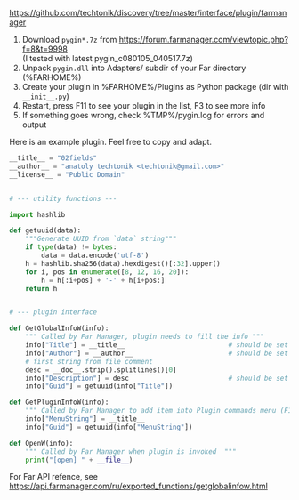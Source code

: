 https://github.com/techtonik/discovery/tree/master/interface/plugin/farmanager

1. Download `pygin*.7z` from https://forum.farmanager.com/viewtopic.php?f=8&t=9998  
   (I tested with latest pygin_c080105_040517.7z)
2. Unpack `pygin.dll` into Adapters/ subdir of your Far directory (%FARHOME%)
3. Create your plugin in %FARHOME%/Plugins as Python package (dir with `__init__.py`)
4. Restart, press F11 to see your plugin in the list, F3 to see more info
5. If something goes wrong, check %TMP%/pygin.log for errors and output


Here is an example plugin. Feel free to copy and adapt.
```python
__title__ = "02fields"
__author__ = "anatoly techtonik <techtonik@gmail.com>"
__license__ = "Public Domain"


# --- utility functions ---

import hashlib

def getuuid(data):
    """Generate UUID from `data` string"""
    if type(data) != bytes:
        data = data.encode('utf-8')
    h = hashlib.sha256(data).hexdigest()[:32].upper()
    for i, pos in enumerate([8, 12, 16, 20]):
        h = h[:i+pos] + '-' + h[i+pos:]
    return h


# --- plugin interface

def GetGlobalInfoW(info):
    """ Called by Far Manager, plugin needs to fill the info """
    info["Title"] = __title__                          # should be set and non-empty
    info["Author"] = __author__                        # should be set and non-empty
    # first string from file comment
    desc = __doc__.strip().splitlines()[0]
    info["Description"] = desc                         # should be set
    info["Guid"] = getuuid(info["Title"])

def GetPluginInfoW(info):
    """ Called by Far Manager to add item into Plugin commands menu (F11) """
    info["MenuString"] = __title__
    info["Guid"] = getuuid(info["MenuString"])

def OpenW(info):
    """ Called by Far Manager when plugin is invoked  """
    print("[open] " + __file__)
```

For Far API refence, see
https://api.farmanager.com/ru/exported_functions/getglobalinfow.html